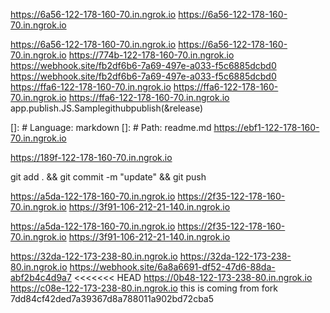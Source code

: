 https://6a56-122-178-160-70.in.ngrok.io
https://6a56-122-178-160-70.in.ngrok.io

https://6a56-122-178-160-70.in.ngrok.io
https://6a56-122-178-160-70.in.ngrok.io
https://774b-122-178-160-70.in.ngrok.io
https://webhook.site/fb2df6b6-7a69-497e-a033-f5c6885dcbd0
https://webhook.site/fb2df6b6-7a69-497e-a033-f5c6885dcbd0
https://ffa6-122-178-160-70.in.ngrok.io
https://ffa6-122-178-160-70.in.ngrok.io
https://ffa6-122-178-160-70.in.ngrok.io
app.publish.JS.Samplegithubpublish(&release)

[]: # Language: markdown
[]: # Path: readme.md
https://ebf1-122-178-160-70.in.ngrok.io

https://189f-122-178-160-70.in.ngrok.io

git add . && git commit -m "update" && git push

https://a5da-122-178-160-70.in.ngrok.io
https://2f35-122-178-160-70.in.ngrok.io
https://3f91-106-212-21-140.in.ngrok.io

https://a5da-122-178-160-70.in.ngrok.io
https://2f35-122-178-160-70.in.ngrok.io
https://3f91-106-212-21-140.in.ngrok.io

https://32da-122-173-238-80.in.ngrok.io https://32da-122-173-238-80.in.ngrok.io
https://webhook.site/6a8a6691-df52-47d6-88da-abf2b4c4d9a7
<<<<<<< HEAD
https://0b48-122-173-238-80.in.ngrok.io
https://c08e-122-173-238-80.in.ngrok.io
this is coming from fork
7dd84cf42ded7a39367d8a788011a902bd72cba5
